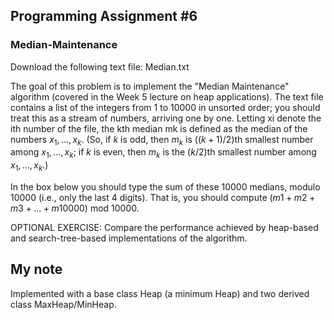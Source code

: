 ## Programming Assignment #6

### Median-Maintenance

Download the following text file: Median.txt

The goal of this problem is to implement the "Median Maintenance" algorithm (covered in the Week 5 lecture on heap applications). The text file contains a list of the integers from 1 to 10000 in unsorted order; you should treat this as a stream of numbers, arriving one by one. Letting xi denote the ith number of the file, the kth median mk is defined as the median of the numbers $x_1,...,x_k$. (So, if $k$ is odd, then $m_k$ is $((k+1)/2)$th smallest number among $x_1,...,x_k$; if $k$ is even, then $m_k$ is the $(k/2)$th smallest number among $x_1,...,x_k$.)

In the box below you should type the sum of these 10000 medians, modulo 10000 (i.e., only the last 4 digits). That is, you should compute $(m1+m2+m3+...+m10000)$ mod 10000.

OPTIONAL EXERCISE: Compare the performance achieved by heap-based and search-tree-based implementations of the algorithm.


## My note

Implemented with a base class Heap (a minimum Heap) and two derived class MaxHeap/MinHeap. 
